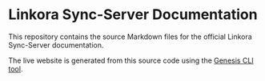 # Linkora Sync-Server Documentation

This repository contains the source Markdown files for the official Linkora Sync-Server documentation.

The live website is generated from this source code using the [Genesis CLI tool](https://github.com/sakethpathike/genesis).
